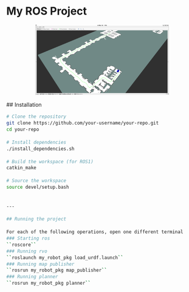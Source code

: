 # My ROS Project
<p align="center">
  <img src="./rviz_example.png" alt="Example" width="70%">
</p>
## Installation

```bash
# Clone the repository
git clone https://github.com/your-username/your-repo.git
cd your-repo

# Install dependencies
./install_dependencies.sh

# Build the workspace (for ROS1)
catkin_make

# Source the workspace
source devel/setup.bash


---

## Running the project

For each of the following operations, open one different terminal
### Starting ros
``roscore``
### Running rvo
``roslaunch my_robot_pkg load_urdf.launch``
### Running map publisher
``rosrun my_robot_pkg map_publisher``
### Running planner
``rosrun my_robot_pkg planner``

